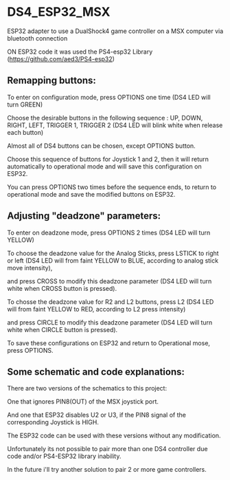 # DS4_ESP32_MSX
ESP32 adapter to use a DualShock4 game controller on a MSX computer via bluetooth connection

ON ESP32 code it was used the PS4-esp32 Library (https://github.com/aed3/PS4-esp32)


## Remapping buttons:
To enter on configuration mode, press OPTIONS one time (DS4 LED will turn GREEN)

Choose the desirable buttons in the following sequence : UP, DOWN, RIGHT, LEFT, TRIGGER 1, TRIGGER 2 (DS4 LED will blink white when release each button)

Almost all of DS4 buttons can be chosen, except OPTIONS button.

Choose this sequence of buttons for Joystick 1 and 2, then it will return automatically to operational mode and will save this configuration on ESP32.

You can press OPTIONS two times before the sequence ends, to return to operational mode and save the modified buttons on ESP32.


## Adjusting "deadzone" parameters:

To enter on deadzone mode, press OPTIONS 2 times (DS4 LED will turn YELLOW)

To choose the deadzone value for the Analog Sticks, press LSTICK to right or left (DS4 LED will from faint YELLOW to BLUE, according to analog stick move intensity),

and press CROSS to modify this deadzone parameter (DS4 LED will turn white when CROSS button is pressed).

To chosse the deadzone value for R2 and L2 buttons, press L2 (DS4 LED will from faint YELLOW to RED, according to L2 press intensity)

and press CIRCLE to modify this deadzone parameter (DS4 LED will turn white when CIRCLE button is pressed).

To save these configurations on ESP32 and return to Operational mose, press OPTIONS.


## Some schematic and code explanations:

There are two versions of the schematics to this project:

One that ignores PIN8(OUT) of the MSX joystick port. 

And one that ESP32 disables U2 or U3, if the PIN8 signal of the corresponding Joystick is HIGH.

The ESP32 code can be used with these versions without any modification.

Unfortunately its not possible to pair more than one DS4 controller due code and/or PS4-ESP32 library inability.

In the future i'll try another solution to pair 2 or more game controllers.


